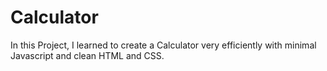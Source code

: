 # Calculator

In this Project, I learned to create a Calculator very efficiently with minimal Javascript and clean HTML and CSS.
